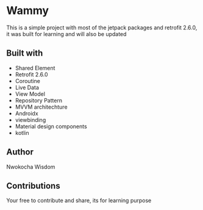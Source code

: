 # Wammy
This is a simple project with most of the jetpack packages and retrofit 2.6.0, it was built for learning and will also be updated

## Built with
* Shared Element
* Retrofit 2.6.0
* Coroutine
* Live Data
* View Model
* Repository Pattern
* MVVM architechture
* Androidx
* viewbinding
* Material design components
* kotlin

## Author
Nwokocha Wisdom 

## Contributions
Your free to contribute and share, its for learning purpose
